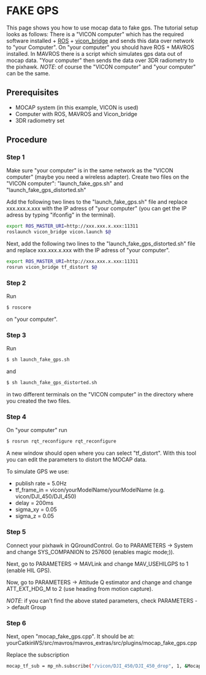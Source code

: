 # FAKE GPS
This page shows you how to use mocap data to fake gps. 
The tutorial setup looks as follows:
There is a "VICON computer" which has the required software installed + [ROS](http://www.ros.org/) + [vicon_bridge](https://github.com/ethz-asl/vicon_bridge) and sends this data over network to "your Computer".
On "your computer" you should have ROS + MAVROS installed. In MAVROS there is a script which simulates gps data out of mocap data.
"Your computer" then sends the data over 3DR radiometry to the pixhawk.
*NOTE*: of course the "VICON computer" and "your computer" can be the same.

## Prerequisites
* MOCAP system (in this example, VICON is used)
* Computer with ROS, MAVROS and Vicon_bridge
* 3DR radiometry set

## Procedure
### Step 1
Make sure "your computer" is in the same network as the "VICON computer" (maybe you need a wireless adapter).
Create two files on the "VICON computer": "launch_fake_gps.sh" and "launch_fake_gps_distorted.sh" 

Add the following two lines to the "launch_fake_gps.sh" file and replace xxx.xxx.x.xxx with the IP adress of "your computer" (you can get the IP adress by typing "ifconfig" in the terminal).
```sh
export ROS_MASTER_URI=http://xxx.xxx.x.xxx:11311
roslaunch vicon_bridge vicon.launch $@
```

Next, add the following two lines to the "launch_fake_gps_distorted.sh" file and replace xxx.xxx.x.xxx with the IP adress of "your computer".
```sh
export ROS_MASTER_URI=http://xxx.xxx.x.xxx:11311
rosrun vicon_bridge tf_distort $@
```

### Step 2
Run
```sh
$ roscore
```
on "your computer".


### Step 3
Run
```sh
$ sh launch_fake_gps.sh
```
and
```sh
$ sh launch_fake_gps_distorted.sh
```
in two different terminals on the "VICON computer" in the directory where you created the two files.


### Step 4
On "your computer" run
```sh
$ rosrun rqt_reconfigure rqt_reconfigure
```
A new window should open where you can select "tf_distort". With this tool you can edit the parameters to distort the MOCAP data.

To simulate GPS we use:
* publish rate = 5.0Hz
* tf_frame_in = vicon/yourModelName/yourModelName (e.g. vicon/DJI_450/DJI_450)
* delay = 200ms
* sigma_xy = 0.05
* sigma_z = 0.05


### Step 5
Connect your pixhawk in QGroundControl. Go to PARAMETERS -> System and change SYS_COMPANION to 257600 (enables magic mode;)).

Next, go to PARAMETERS -> MAVLink and change MAV_USEHILGPS to 1 (enable HIL GPS).

Now, go to PARAMETERS -> Attitude Q estimator and change and change ATT_EXT_HDG_M to 2 (use heading from motion capture).

*NOTE*: if you can't find the above stated parameters, check PARAMETERS -> default Group


### Step 6
Next, open "mocap_fake_gps.cpp". It should be at: yourCatkinWS/src/mavros/mavros_extras/src/plugins/mocap_fake_gps.cpp

Replace the subscription 
```sh
mocap_tf_sub = mp_nh.subscribe("/vicon/DJI_450/DJI_450_drop", 1, &MocapPoseEstimatePlugin::mocap_tf_cb, this);
```
